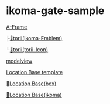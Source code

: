 # ikoma-gate-sample

[A-Frame](./A-Frame-Sample)

├[👷torii(ikoma-Emblem)](./A-Frame-ikoma-Emblem/)

└[👷torii(torii-Icon)](./A-Frame-ikoma-toriiIcon/)

[modelview](./AR-VR-Sample)

[Location Base template](./location-based-ar-sample/)

[👷Location Base(box)]()

[👷Location Base(ikoma)]()

